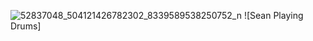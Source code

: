 ![52837048_504121426782302_8339589538250752_n](https://user-images.githubusercontent.com/31943107/163478192-419dafee-3870-4937-8b56-1d08253e333f.jpg)
![Sean Playing Drums]
